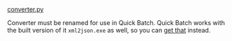 [converter.py](https://github.com/TheRealPSV/OpenHeroSelect/blob/9e817f8f067605f0d1d5acdf4440e01fe9ffb80d/python_source/xml%20to%20json%20converter%20(BaconWizard17).py)

Converter must be renamed for use in Quick Batch. Quick Batch works with the built version of it `xml2json.exe` as well, so you can [get that](https://github.com/TheRealPSV/OpenHeroSelect/releases) instead.
